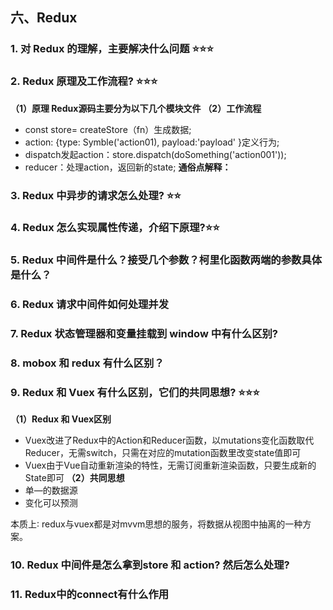 ## 六、Redux

### 1. 对 Redux 的理解，主要解决什么问题 :star::star::star:

### 2. Redux 原理及工作流程? :star::star::star:
<strong>（1）原理 Redux源码主要分为以下几个模块文件</strong>
<strong>（2）工作流程</strong>
- const store= createStore（fn）生成数据;
- action: {type: Symble('action01), payload:'payload' }定义行为;
- dispatch发起action：store.dispatch(doSomething('action001'));
- reducer：处理action，返回新的state;
<strong>通俗点解释：</strong>

### 3. Redux 中异步的请求怎么处理? :star::star:

### 4. Redux 怎么实现属性传递，介绍下原理?:star::star:

### 5. Redux 中间件是什么？接受几个参数？柯里化函数两端的参数具体是什么？

### 6. Redux 请求中间件如何处理并发

### 7. Redux 状态管理器和变量挂载到 window 中有什么区别?

### 8. mobox 和 redux 有什么区别？

### 9. Redux 和 Vuex 有什么区别，它们的共同思想? :star::star::star:
<strong>（1）Redux 和 Vuex区别</strong>
- Vuex改进了Redux中的Action和Reducer函数，以mutations变化函数取代Reducer，无需switch，只需在对应的mutation函数里改变state值即可
- Vuex由于Vue自动重新渲染的特性，无需订阅重新渲染函数，只要生成新的State即可
<strong>（2）共同思想</strong>
- 单—的数据源
- 变化可以预测

本质上∶ redux与vuex都是对mvvm思想的服务，将数据从视图中抽离的一种方案。

### 10. Redux 中间件是怎么拿到store 和 action? 然后怎么处理?

### 11. Redux中的connect有什么作用